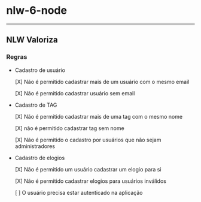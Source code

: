 # nlw-6-node

---

## NLW Valoriza

### Regras

- Cadastro de usuário

  [X] Não é permitido cadastrar mais de um usuário com o mesmo email

  [X] Não é permitido cadastrar usuário sem email

- Cadastro de TAG

  [X] Não é permitido cadastrar mais de uma tag com o mesmo nome

  [X] não é permitido cadastrar tag sem nome

  [X] Não é permitido o cadastro por usuários que não sejam administradores

- Cadastro de elogios

  [X] Não é permitido um usuário cadastrar um elogio para si

  [X] Não é permitido cadastrar elogios para usuários inválidos

  [ ] O usuário precisa estar autenticado na aplicação
